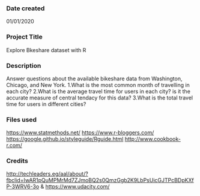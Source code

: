 ### Date created
01/01/2020

### Project Title
Explore Bkeshare dataset with R

### Description
Answer questions about the available bikeshare data from Washington, Chicago, and New York.
1.What is the most common month of travelling in each city?
2.What is the average travel time for users in each city? is it the accurate measure of central tendacy for this data?
3.What is the total travel time for users in different cities?
### Files used
https://www.statmethods.net/
https://www.r-bloggers.com/
https://google.github.io/styleguide/Rguide.html
http://www.cookbook-r.com/


### Credits
http://techleaders.eg/aal/about/?fbclid=IwAR1pQuMPMrMd7ZJmoBQ2s0QmzGgb2K9LbPsUicGJTPcBDpKXfP-3WRV6-3o
&
https://www.udacity.com/

